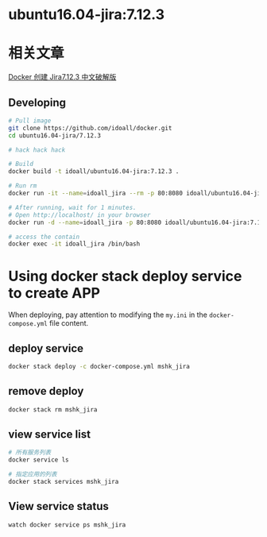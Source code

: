
ubuntu16.04-jira:7.12.3
=============


# 相关文章
[Docker 创建 Jira7.12.3 中文破解版](https://mshk.top/2018/11/docker-jira-7-12-3/)

## Developing

```bash
# Pull image
git clone https://github.com/idoall/docker.git
cd ubuntu16.04-jira/7.12.3

# hack hack hack

# Build
docker build -t idoall/ubuntu16.04-jira:7.12.3 .

# Run rm
docker run -it --name=idoall_jira --rm -p 80:8080 idoall/ubuntu16.04-jira:7.12.3 /bin/bash

# After running, wait for 1 minutes.
# Open http://localhost/ in your browser
docker run -d --name=idoall_jira -p 80:8080 idoall/ubuntu16.04-jira:7.12.3

# access the contain
docker exec -it idoall_jira /bin/bash
```
# Using docker stack deploy service to create APP



When deploying, pay attention to modifying the  `my.ini` in the `docker-compose.yml` file content.



## deploy service

```bash
docker stack deploy -c docker-compose.yml mshk_jira
```

## remove deploy

```bash
docker stack rm mshk_jira
```

## view service list

```bash
# 所有服务列表
docker service ls

# 指定应用的列表
docker stack services mshk_jira
```

## View service status

```bash
watch docker service ps mshk_jira
```
